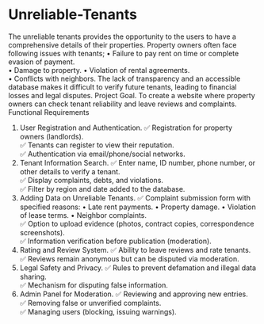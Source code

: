 # Unreliable-Tenants
The unreliable tenants provides the opportunity to the users to have a comprehensive details of their properties. Property owners often face following issues with tenants;
• Failure to pay rent on time or complete evasion of payment.  
• Damage to property. 
• Violation of rental agreements.  
• Conflicts with neighbors. 
The lack of transparency and an accessible database makes it difficult to verify future tenants, leading to 
financial losses and legal disputes. 
Project Goal. 
To create a website where property owners can check tenant reliability and leave reviews and complaints. 
Functional Requirements 
1. User Registration and Authentication.
✅ Registration for property owners (landlords).  
✅ Tenants can register to view their reputation.  
✅ Authentication via email/phone/social networks. 
2. Tenant Information Search.
✅ Enter name, ID number, phone number, or other details to verify a tenant.  
✅ Display complaints, debts, and violations.  
✅ Filter by region and date added to the database. 
3. Adding Data on Unreliable Tenants.
✅ Complaint submission form with specified reasons: 
• Late rent payments. 
• Property damage. 
• Violation of lease terms. 
• Neighbor complaints.  
✅ Option to upload evidence (photos, contract copies, correspondence screenshots).  
✅ Information verification before publication (moderation). 
4. Rating and Review System.
✅ Ability to leave reviews and rate tenants.  
✅ Reviews remain anonymous but can be disputed via moderation. 
5. Legal Safety and Privacy.
✅ Rules to prevent defamation and illegal data sharing.  
✅ Mechanism for disputing false information. 
6. Admin Panel for Moderation.
✅ Reviewing and approving new entries.  
✅ Removing false or unverified complaints.  
✅ Managing users (blocking, issuing warnings). 
